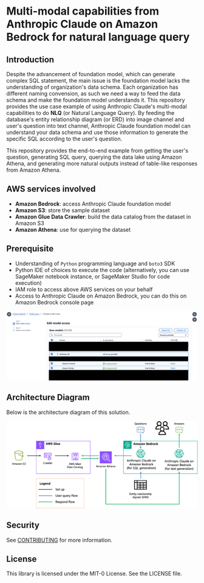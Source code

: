 # Multi-modal capabilities from Anthropic Claude on Amazon Bedrock for natural language query

## Introduction

Despite the advancement of foundation model, which can generate complex SQL statement, the main issue is the foundation model lacks the understanding of organization's data schema. Each organization has different naming convension, as such we need a way to feed the data schema and make the foundation model understands it. This repository provides the use case example of using Anthropic Claude's multi-modal capabilities to do **NLQ** (or Natural Language Query). By feeding the database's entity relationship diagram (or ERD) into image channel and user's question into text channel, Anthropic Claude foundation model can understand your data schema and use those information to generate the specific SQL according to the user's question.

This repository provides the end-to-end example from getting the user's question, generating SQL query, querying the data lake using Amazon Athena, and generating more natural outputs instead of table-like responses from Amazon Athena.

## AWS services involved

- **Amazon Bedrock**: access Anthropic Claude foundation model
- **Amazon S3**: store the sample dataset
- **Amazon Glue Data Crawler**: build the data catalog from the dataset in Amazon S3
- **Amazon Athena**: use for querying the dataset

## Prerequisite

- Understanding of `Python` programming language and `boto3` SDK
- Python IDE of choices to execute the code (alternatively, you can use SageMaker notebook instance, or SageMaker Studio for code execution)
- IAM role to access above AWS services on your behalf
- Access to Anthropic Claude on Amazon Bedrock, you can do this on Amazon Bedrock console page

![model access](https://github.com/aws-samples/Simplify-natural-language-query-with-Anthropic-Claude-on-Amazon-Bedrock/blob/main/img/bedrock-model-access.png?raw=true)
  

## Architecture Diagram

Below is the architecture diagram of this solution.

![architecture diagram](https://github.com/aws-samples/Simplify-natural-language-query-with-Anthropic-Claude-on-Amazon-Bedrock/blob/main/img/nlq-architecture-diagram.png?raw=true)


## Security

See [CONTRIBUTING](CONTRIBUTING.md#security-issue-notifications) for more information.

## License

This library is licensed under the MIT-0 License. See the LICENSE file.

